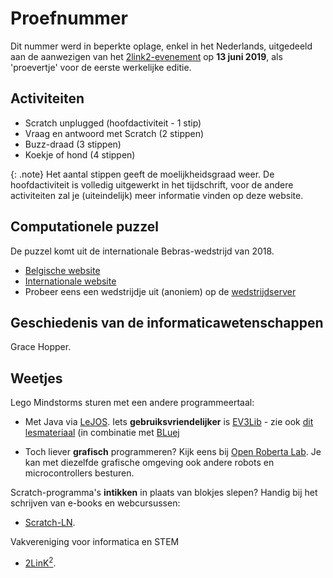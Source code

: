 Proefnummer
===

Dit nummer werd in beperkte oplage, enkel in het Nederlands, uitgedeeld aan de aanwezigen van
het [2link2-evenement](http://2link2.be/index.php?page=nieuws&news_id=70)
op **13 juni 2019**, als 'proevertje' voor de eerste werkelijke editie.

Activiteiten
---

* Scratch unplugged (hoofdactiviteit - 1 stip)
* Vraag en antwoord met Scratch (2 stippen)
* Buzz-draad (3 stippen)
* Koekje of hond (4 stippen)

{: .note}
Het aantal stippen geeft de moelijkheidsgraad weer. De hoofdactiviteit is volledig uitgewerkt
in het tijdschrift, voor de andere activiteiten zal je (uiteindelijk) meer informatie vinden op deze
website.

Computationele puzzel
---

De puzzel komt uit de internationale Bebras-wedstrijd van 2018.

* [Belgische website](https://www.bebras.be/nl/home)
* [Internationale website](https://www.bebras.org)
* Probeer eens een wedstrijdje uit (anoniem) op de [wedstrijdserver](https://bebras.ugent.be/)
    
Geschiedenis van de informaticawetenschappen
---

Grace Hopper.

Weetjes
---

Lego Mindstorms sturen met een andere programmeertaal:

* Met Java via [LeJOS](http://www.lejos.org). Iets **gebruiksvriendelijker**
  is [EV3Lib](http://www.aplu.ch/home/apluhomex.jsp?site=145) - zie ook
  [dit lesmateriaal](https://inigem.ugent.be/lejos.html) (in combinatie met [BLuej](https://bluej.org)

* Toch liever **grafisch** programmeren? Kijk eens bij [Open Roberta Lab](https://lab.open-roberta.org/).
  Je kan met diezelfde grafische omgeving ook andere robots en microcontrollers besturen.
    

Scratch-programma's **intikken** in plaats van blokjes slepen? Handig bij het schrijven van
e-books en webcursussen:

* [Scratch-LN](https://scratch4d.github.io/scratch-LN).


Vakvereniging voor informatica en STEM

* [2LinK<sup>2</sup>](http://2link2.be).

